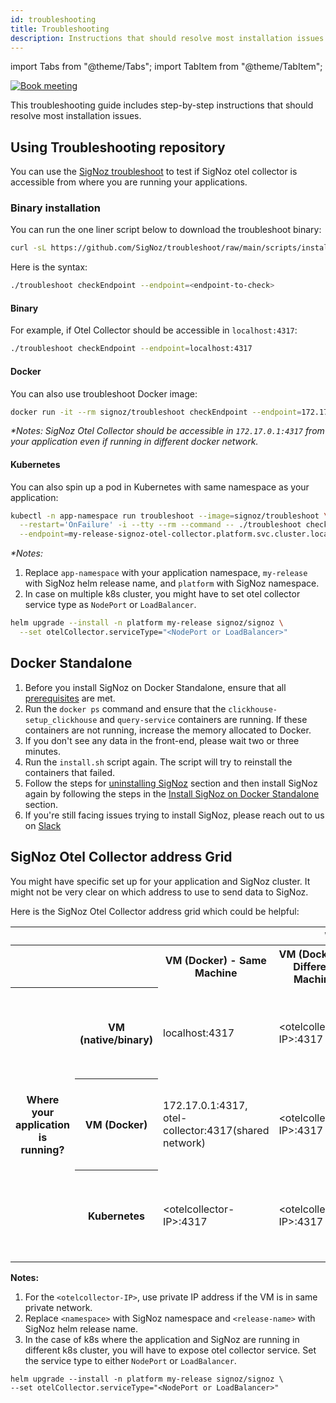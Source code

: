 ```yaml
---
id: troubleshooting
title: Troubleshooting
description: Instructions that should resolve most installation issues
---
```


import Tabs from "@theme/Tabs";
import TabItem from "@theme/TabItem";

<p align="center">

[![Book meeting](/img/docs/ZoomCTA1.png)](https://calendly.com/pranay-signoz/instrumentation-office-hrs)

</p>

This troubleshooting guide includes step-by-step instructions that should resolve most installation issues.

## Using Troubleshooting repository

You can use the [SigNoz troubleshoot](https://github.com/SigNoz/troubleshoot) to test if SigNoz otel collector
is accessible from where you are running your applications.

### Binary installation

You can run the one liner script below to download the troubleshoot binary:

```bash
curl -sL https://github.com/SigNoz/troubleshoot/raw/main/scripts/install.sh | bash
```

Here is the syntax:

```bash
./troubleshoot checkEndpoint --endpoint=<endpoint-to-check>
```

#### Binary

For example, if Otel Collector should be accessible in `localhost:4317`:

```bash
./troubleshoot checkEndpoint --endpoint=localhost:4317
```

#### Docker

You can also use troubleshoot Docker image:

```bash
docker run -it --rm signoz/troubleshoot checkEndpoint --endpoint=172.17.0.1:4317
```

_*Notes: SigNoz Otel Collector should be accessible in `172.17.0.1:4317` from your application even if running in different docker network._

#### Kubernetes

You can also spin up a pod in Kubernetes with same namespace as your application:

```bash
kubectl -n app-namespace run troubleshoot --image=signoz/troubleshoot \
  --restart='OnFailure' -i --tty --rm --command -- ./troubleshoot checkEndpoint \
  --endpoint=my-release-signoz-otel-collector.platform.svc.cluster.local:4317
```

_*Notes:_
  1. Replace `app-namespace` with your application namespace, `my-release` with SigNoz helm release name, and `platform` with SigNoz namespace.
  2. In case on multiple k8s cluster, you might have to set otel collector service type as `NodePort` or `LoadBalancer`.
```bash
helm upgrade --install -n platform my-release signoz/signoz \
  --set otelCollector.serviceType="<NodePort or LoadBalancer>"
```

## Docker Standalone

1. Before you install SigNoz on Docker Standalone, ensure that all [prerequisites](/docs/install/docker/#prerequisites) are met.
2. Run the `docker ps` command and ensure that the `clickhouse-setup_clickhouse` and `query-service` containers are running. If these containers are not running, increase the memory allocated to Docker.
3. If you don't see any data in the front-end, please wait two or three minutes.
4. Run the `install.sh` script again. The script will try to reinstall the containers that failed.
5. Follow the steps for [uninstalling SigNoz](/docs/operate/docker-standalone/#uninstall-signoz) section and then install SigNoz again by following the steps in the [Install SigNoz on Docker Standalone](/docs/install/docker) section.
6. If you're still facing issues trying to install SigNoz, please reach out to us on [Slack](https://signoz.io/slack) 


## SigNoz Otel Collector address Grid

You might have specific set up for your application and SigNoz cluster.
It might not be very clear on which address to use to send data to SigNoz.

Here is the SigNoz Otel Collector address grid which could be helpful:

<table class="custom-table">
    <thead>
        <tr>
            <th colspan="2"></th>
            <th colspan="4">Where SigNoz is installed?</th>
        </tr>
    </thead>
    <tbody>
    	<tr>
            <th colspan="2"></th>
        	<th>VM (Docker) - Same Machine</th>
            <th>VM (Docker) - Different Machine</th>
            <th>K8s (Same Cluster)</th>
            <th>K8s (Different Cluster)</th>
        </tr>
    	<tr>
            <th rowspan="4">Where your application is running?</th>
            <th>VM (native/binary)</th>
            <td>localhost:4317</td>
            <td>&lt;otelcollector-IP&gt;:4317</td>
            <td>&lt;k8s-node-IP>:&lt;otelcollector-node-port&gt;, &lt;k8s-loadbalancer-IP&gt;:4317</td>
            <td>&lt;k8s-node-IP>:&lt;otelcollector-node-port&gt;, &lt;k8s-loadbalancer-IP&gt;:4317</td>
        </tr>
        <tr>
            <th>VM (Docker)</th>
            <td>172.17.0.1:4317, otel-collector:4317(shared network)</td>
            <td>&lt;otelcollector-IP&gt;:4317</td>
            <td>&lt;k8s-node-IP&gt;:&lt;otelcollector-node-port&gt;, &lt;k8s-loadbalancer-IP&gt;:4317</td>
            <td>&lt;k8s-node-IP&gt;:&lt;otelcollector-node-port&gt;, &lt;k8s-loadbalancer-IP&gt;:4317</td>
        </tr>
        <tr>
            <th>Kubernetes</th>
            <td>&lt;otelcollector-IP&gt;:4317</td>
            <td>&lt;otelcollector-IP&gt;:4317</td>
            <td>&lt;release-name&gt;-signoz-otel-collector.&lt;namespace&gt;.svc.cluster.local:4317</td>
            <td>&lt;k8s-node-IP&gt;:&lt;otelcollector-node-port&gt;, &lt;k8s-loadbalancer-IP&gt;:4317</td>
        </tr>
    </tbody>
</table>


**Notes:**
1. For the `<otelcollector-IP>`, use private IP address if the VM is in same private network.
2. Replace `<namespace>` with SigNoz namespace and `<release-name>` with SigNoz helm
  release name.
3. In the case of k8s where the application and SigNoz are running in different k8s cluster, you will have to expose otel collector service.
  Set the service type to either `NodePort` or `LoadBalancer`.
  ```
helm upgrade --install -n platform my-release signoz/signoz \
  --set otelCollector.serviceType="<NodePort or LoadBalancer>"
  ```
